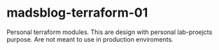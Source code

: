 # madsblog-terraform-01

Personal terraform modules. This are design with personal lab-proejcts purpose. Are not meant to use in production enviroments. 